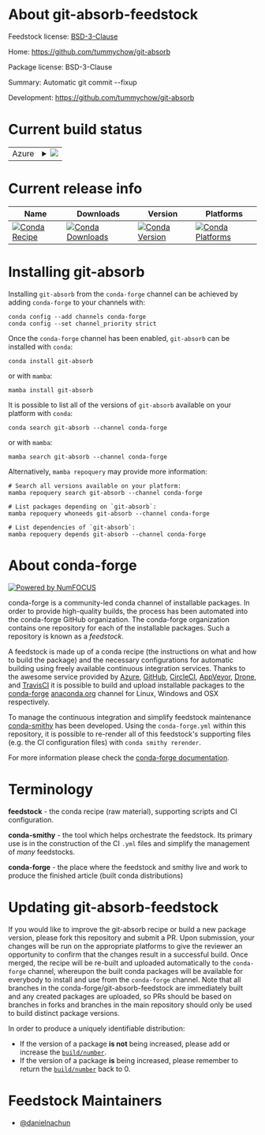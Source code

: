 About git-absorb-feedstock
==========================

Feedstock license: [BSD-3-Clause](https://github.com/conda-forge/git-absorb-feedstock/blob/main/LICENSE.txt)

Home: https://github.com/tummychow/git-absorb

Package license: BSD-3-Clause

Summary: Automatic git commit --fixup

Development: https://github.com/tummychow/git-absorb

Current build status
====================


<table>
    
  <tr>
    <td>Azure</td>
    <td>
      <details>
        <summary>
          <a href="https://dev.azure.com/conda-forge/feedstock-builds/_build/latest?definitionId=23432&branchName=main">
            <img src="https://dev.azure.com/conda-forge/feedstock-builds/_apis/build/status/git-absorb-feedstock?branchName=main">
          </a>
        </summary>
        <table>
          <thead><tr><th>Variant</th><th>Status</th></tr></thead>
          <tbody><tr>
              <td>linux_64</td>
              <td>
                <a href="https://dev.azure.com/conda-forge/feedstock-builds/_build/latest?definitionId=23432&branchName=main">
                  <img src="https://dev.azure.com/conda-forge/feedstock-builds/_apis/build/status/git-absorb-feedstock?branchName=main&jobName=linux&configuration=linux%20linux_64_" alt="variant">
                </a>
              </td>
            </tr><tr>
              <td>osx_64</td>
              <td>
                <a href="https://dev.azure.com/conda-forge/feedstock-builds/_build/latest?definitionId=23432&branchName=main">
                  <img src="https://dev.azure.com/conda-forge/feedstock-builds/_apis/build/status/git-absorb-feedstock?branchName=main&jobName=osx&configuration=osx%20osx_64_" alt="variant">
                </a>
              </td>
            </tr><tr>
              <td>win_64</td>
              <td>
                <a href="https://dev.azure.com/conda-forge/feedstock-builds/_build/latest?definitionId=23432&branchName=main">
                  <img src="https://dev.azure.com/conda-forge/feedstock-builds/_apis/build/status/git-absorb-feedstock?branchName=main&jobName=win&configuration=win%20win_64_" alt="variant">
                </a>
              </td>
            </tr>
          </tbody>
        </table>
      </details>
    </td>
  </tr>
</table>

Current release info
====================

| Name | Downloads | Version | Platforms |
| --- | --- | --- | --- |
| [![Conda Recipe](https://img.shields.io/badge/recipe-git--absorb-green.svg)](https://anaconda.org/conda-forge/git-absorb) | [![Conda Downloads](https://img.shields.io/conda/dn/conda-forge/git-absorb.svg)](https://anaconda.org/conda-forge/git-absorb) | [![Conda Version](https://img.shields.io/conda/vn/conda-forge/git-absorb.svg)](https://anaconda.org/conda-forge/git-absorb) | [![Conda Platforms](https://img.shields.io/conda/pn/conda-forge/git-absorb.svg)](https://anaconda.org/conda-forge/git-absorb) |

Installing git-absorb
=====================

Installing `git-absorb` from the `conda-forge` channel can be achieved by adding `conda-forge` to your channels with:

```
conda config --add channels conda-forge
conda config --set channel_priority strict
```

Once the `conda-forge` channel has been enabled, `git-absorb` can be installed with `conda`:

```
conda install git-absorb
```

or with `mamba`:

```
mamba install git-absorb
```

It is possible to list all of the versions of `git-absorb` available on your platform with `conda`:

```
conda search git-absorb --channel conda-forge
```

or with `mamba`:

```
mamba search git-absorb --channel conda-forge
```

Alternatively, `mamba repoquery` may provide more information:

```
# Search all versions available on your platform:
mamba repoquery search git-absorb --channel conda-forge

# List packages depending on `git-absorb`:
mamba repoquery whoneeds git-absorb --channel conda-forge

# List dependencies of `git-absorb`:
mamba repoquery depends git-absorb --channel conda-forge
```


About conda-forge
=================

[![Powered by
NumFOCUS](https://img.shields.io/badge/powered%20by-NumFOCUS-orange.svg?style=flat&colorA=E1523D&colorB=007D8A)](https://numfocus.org)

conda-forge is a community-led conda channel of installable packages.
In order to provide high-quality builds, the process has been automated into the
conda-forge GitHub organization. The conda-forge organization contains one repository
for each of the installable packages. Such a repository is known as a *feedstock*.

A feedstock is made up of a conda recipe (the instructions on what and how to build
the package) and the necessary configurations for automatic building using freely
available continuous integration services. Thanks to the awesome service provided by
[Azure](https://azure.microsoft.com/en-us/services/devops/), [GitHub](https://github.com/),
[CircleCI](https://circleci.com/), [AppVeyor](https://www.appveyor.com/),
[Drone](https://cloud.drone.io/welcome), and [TravisCI](https://travis-ci.com/)
it is possible to build and upload installable packages to the
[conda-forge](https://anaconda.org/conda-forge) [anaconda.org](https://anaconda.org/)
channel for Linux, Windows and OSX respectively.

To manage the continuous integration and simplify feedstock maintenance
[conda-smithy](https://github.com/conda-forge/conda-smithy) has been developed.
Using the ``conda-forge.yml`` within this repository, it is possible to re-render all of
this feedstock's supporting files (e.g. the CI configuration files) with ``conda smithy rerender``.

For more information please check the [conda-forge documentation](https://conda-forge.org/docs/).

Terminology
===========

**feedstock** - the conda recipe (raw material), supporting scripts and CI configuration.

**conda-smithy** - the tool which helps orchestrate the feedstock.
                   Its primary use is in the construction of the CI ``.yml`` files
                   and simplify the management of *many* feedstocks.

**conda-forge** - the place where the feedstock and smithy live and work to
                  produce the finished article (built conda distributions)


Updating git-absorb-feedstock
=============================

If you would like to improve the git-absorb recipe or build a new
package version, please fork this repository and submit a PR. Upon submission,
your changes will be run on the appropriate platforms to give the reviewer an
opportunity to confirm that the changes result in a successful build. Once
merged, the recipe will be re-built and uploaded automatically to the
`conda-forge` channel, whereupon the built conda packages will be available for
everybody to install and use from the `conda-forge` channel.
Note that all branches in the conda-forge/git-absorb-feedstock are
immediately built and any created packages are uploaded, so PRs should be based
on branches in forks and branches in the main repository should only be used to
build distinct package versions.

In order to produce a uniquely identifiable distribution:
 * If the version of a package **is not** being increased, please add or increase
   the [``build/number``](https://docs.conda.io/projects/conda-build/en/latest/resources/define-metadata.html#build-number-and-string).
 * If the version of a package **is** being increased, please remember to return
   the [``build/number``](https://docs.conda.io/projects/conda-build/en/latest/resources/define-metadata.html#build-number-and-string)
   back to 0.

Feedstock Maintainers
=====================

* [@danielnachun](https://github.com/danielnachun/)

